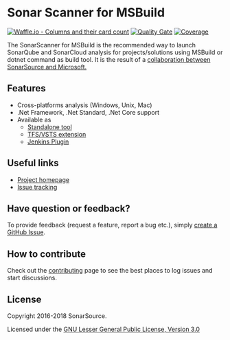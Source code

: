 # Sonar Scanner for MSBuild

[![Waffle.io - Columns and their card count](https://badge.waffle.io/SonarSource/sonar-csharp.svg?columns=all)](https://waffle.io/SonarSource/sonar-csharp?source=SonarSource%2Fsonar-scanner-msbuild)
[![Quality Gate](https://next.sonarqube.com/sonarqube/api/badges/gate?key=sonarlint-visualstudio)](https://next.sonarqube.com/sonarqube/dashboard?id=sonar-scanner-msbuild)
[![Coverage](https://next.sonarqube.com/sonarqube/api/badges/measure?key=sonarlint-visualstudio&metric=coverage)](https://next.sonarqube.com/sonarqube/component_measures/domain/Coverage?id=sonar-scanner-msbuild)


The SonarScanner for MSBuild is the recommended way to launch SonarQube and SonarCloud analysis for projects/solutions using
MSBuild or dotnet command as build tool. It is the result of a
[collaboration between SonarSource and Microsoft.](http://www.sonarqube.org/announcing-sonarqube-integration-with-msbuild-and-team-build/)

## Features

* Cross-platforms analysis (Windows, Unix, Mac)
* .Net Framework, .Net Standard, .Net Core support
* Available as
    * [Standalone tool](https://github.com/SonarSource/sonar-scanner-msbuild)
    * [TFS/VSTS extension](https://github.com/SonarSource/sonar-scanner-vsts)
    * [Jenkins Plugin](https://github.com/SonarSource/sonar-scanner-jenkins)

## Useful links

* [Project homepage](http://redirect.sonarsource.com/doc/msbuild-sq-runner.html)
* [Issue tracking](https://github.com/SonarSource/sonar-scanner-msbuild/issues)

## Have question or feedback?

To provide feedback (request a feature, report a bug etc.), simply
[create a GitHub Issue](https://github.com/SonarSource/sonar-scanner-msbuild/issues/new).

## How to contribute

Check out the [contributing](CONTRIBUTING.md) page to see the best places to log issues and start discussions.

## License

Copyright 2016-2018 SonarSource.

Licensed under the [GNU Lesser General Public License, Version 3.0](http://www.gnu.org/licenses/lgpl.txt)
